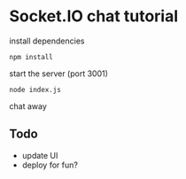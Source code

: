 # Socket.IO chat tutorial

install dependencies

`npm install`

start the server (port 3001)

`node index.js`

chat away

## Todo 
- update UI
- deploy for fun?
